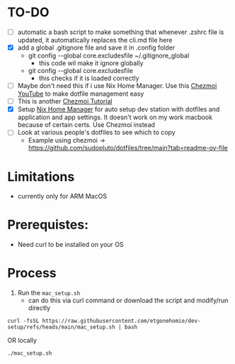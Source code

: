 # TO-DO
- [ ] automatic a bash script to make something that whenever .zshrc file is updated, it automatically replaces the cli.md file here
- [X] add a global .gitignore file and save it in .config folder
	- git config --global core.excludesfile ~/.gitignore_global 
		- this code wil make it ignore globally
	- git config --global core.excludesfile
		- this checks if it is loaded correctly
- [ ] Maybe don't need this if i use Nix Home Manager. Use this [Chezmoi YouTube](https://youtu.be/-RkANM9FfTM?si=CoKFs_fzKWlJnxiY) to make dotfile management easy
- [ ] This is another [Chezmoi Tutorial](https://medium.com/@alfor93/cross-platform-dotfiles-with-chezmoi-nix-brew-and-devpod-0fdb478e40ce)
- [X] Setup [Nix Home Manager](https://www.youtube.com/watch?v=xXlCcdPz6Vc) for auto setup dev station with dotfiles and application and app settings. It doesn't work on my work macbook because of certain certs. Use Chezmoi instead
- [ ] Look at various people's dotfiles to see which to copy 
  - Example using chezmoi -> https://github.com/sudopluto/dotfiles/tree/main?tab=readme-ov-file

# Limitations
- currently only for ARM MacOS

# Prerequistes:
- Need curl to be installed on your OS

# Process
1. Run the `mac_setup.sh`
	- can do this via curl command or download the script and modify/run directly
```
curl -fsSL https://raw.githubusercontent.com/etgonehomie/dev-setup/refs/heads/main/mac_setup.sh | bash
```
OR locally
```
./mac_setup.sh
```
